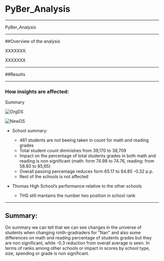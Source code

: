 # PyBer_Analysis
---

PyBer_Analysis

---

##Overview of the analysis

XXXXXXX.

XXXXXXX

---

##Results

---

### How insights are affected:

Summary

![OrgDS](/Images/original_distircit_summary%20.png)



![NewDS](/Images/new_distircit_summary%20.png)

* School summary:
  - 461 students are not beeing taken in count for math and reading grades
  - Total student count diminishes from 39,170 to 38,709
  - Impact on the percentage of total students grades in both math and reading is non significant (math: form 74.98 to 74.76, reading: from 58.80 to 85,65)
  - Overall passing percentage reduces form 65.17 to 64.85 -0.32 p.p.
  - Rest of the schools is not affected

* Thomas High School’s performance relative to the other schools
    - THS still mantains the number two position in school rank



---

## Summary:

On summary we can tell that we can see changes in the universe of students when changing ninth-gradraders for "Nan" and also some differences on math and reading percentage of students grades but they are non significant, while -0.3 reduction from overall average is seen. In terms of ranks among other schools or impact in scores by school type, size, spending or grade is non significant.
